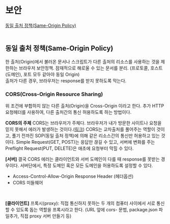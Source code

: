 # 보안
[동일 출처 정책(Same-Origin Policy)](#동일-출처-정책(Same-\-Origin-Policy))<br />
<br />

## 동일 출처 정책(Same-Origin Policy)
한 출처(Origin)에서 불러온 문서나 스크립트가 다른 출처의 리소스를 사용하는 것을 제한하는 브라우저 보안정책. 잠재적으로 해로울 수 있는 문서를 분리. (프로토콜, 호스트(도메인), 포트 모두 같아야 동일 Origin)<br />
출처가 다른 경우, 브라우저는 response를 받지 못하도록 막는다.

### CORS(Cross-Origin Resource Sharing)
위 조건에 부합하지 않는 다른 출처(Origin)을 Cross-Origin 이라고 한다. 추가 HTTP 요청헤더를 사용하여, 다른 출처간의 통신 허용하도록 하는 방법이다.

**CORS의 주체**
CORS는 브라우저가 주체다. 브라우저가 내가 방문한 사이트나 요청을 믿지 못해서 에러가 발생하는 것이다.([링크](https://dev-coderkim.tistory.com/59))
CORS는 교차출처를 풀어주는 역할이 것이고, 풀기 전까진 SOP(동일 출처 정책)에 의해 같은 리소스간의 통신만 허용하고 있는 것이다.
Simple Request(GET, POST)는 응답만 끊길 수 있고, 서버에 변화를 주는 Preflight Request(PUT, DELETE)은 애초에 요청부터 막힐 수 있다.

**[서버]**
결국 CORS 에러는 클라이언트와 서버 도메인이 다를 때 response를 못받는 경우이다. 서버단에서, 특정 도메인 혹은 모든 도메인을 허용하도록 설정할 수 있다.
- Access-Control-Allow-Origin Response Header (헤더옵션)
- CORS 미들웨어
<br />

**[클라이언트]**
프록시(proxy): 직접 통신하지 못하는 두 개의 컴퓨터 사이에서 서로 통신할 수 있도록 돕는 역할을 프록시라고 한다.
(URL 앞에 cors- 문법, package.json 파일추가, 직접 proxy 서버 만들기 등)
